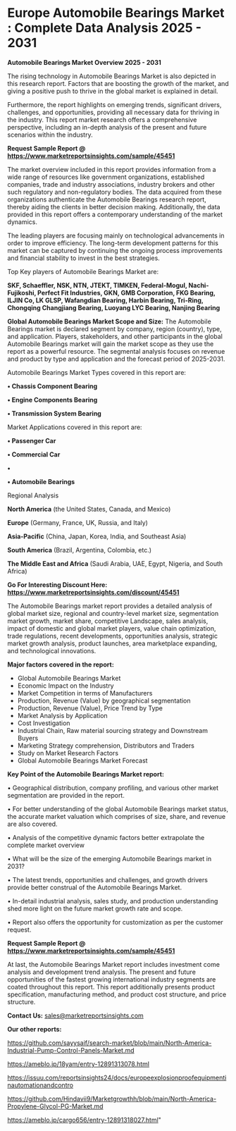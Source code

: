 # Europe Automobile Bearings Market : Complete Data Analysis 2025 - 2031

<Strong> Automobile Bearings Market Overview 2025 - 2031</strong>

The rising technology in Automobile Bearings Market is also depicted in this research report. Factors that are boosting the growth of the market, and giving a positive push to thrive in the global market is explained in detail.

Furthermore, the report highlights on emerging trends, significant drivers, challenges, and opportunities, providing all necessary data for thriving in the industry. This report market research offers a comprehensive perspective, including an in-depth analysis of the present and future scenarios within the industry.

<strong>Request Sample Report @ <a href=https://www.marketreportsinsights.com/sample/45451>https://www.marketreportsinsights.com/sample/45451</a></strong>

The market overview included in this report provides information from a wide range of resources like government organizations, established companies, trade and industry associations, industry brokers and other such regulatory and non-regulatory bodies. The data acquired from these organizations authenticate the Automobile Bearings research report, thereby aiding the clients in better decision making. Additionally, the data provided in this report offers a contemporary understanding of the market dynamics.

The leading players are focusing mainly on technological advancements in order to improve efficiency. The long-term development patterns for this market can be captured by continuing the ongoing process improvements and financial stability to invest in the best strategies.

Top Key players of Automobile Bearings Market are:

<strong>SKF, Schaeffler, NSK, NTN, JTEKT, TIMKEN, Federal-Mogul, Nachi-Fujikoshi, Perfect Fit Industries, GKN, GMB Corporation, FKG Bearing, ILJIN Co, LK GLSP, Wafangdian Bearing, Harbin Bearing, Tri-Ring, Chongqing Changjiang Bearing, Luoyang LYC Bearing, Nanjing Bearing</strong>

<strong><b>Global Automobile Bearings Market Scope and Size:</b></strong>
The Automobile Bearings market is declared segment by company, region (country), type, and application. Players, stakeholders, and other participants in the global Automobile Bearings market will gain the market scope as they use the report as a powerful resource. The segmental analysis focuses on revenue and product by type and application and the forecast period of 2025-2031.

Automobile Bearings Market Types covered in this report are:

<strong>•  Chassis Component Bearing

•  Engine Components Bearing

•  Transmission System Bearing</strong>

Market Applications covered in this report are:

<strong>•  Passenger Car

•  Commercial Car

•  

•  Automobile Bearings</strong> 

Regional Analysis

<strong>North America</strong> (the United States, Canada, and Mexico)

<strong>Europe</strong> (Germany, France, UK, Russia, and Italy)

<strong>Asia-Pacific</strong> (China, Japan, Korea, India, and Southeast Asia)

<strong>South America</strong> (Brazil, Argentina, Colombia, etc.)

<strong>The Middle East and Africa</strong> (Saudi Arabia, UAE, Egypt, Nigeria, and South Africa)

<strong>Go For Interesting Discount Here: <a href=https://www.marketreportsinsights.com/discount/45451>https://www.marketreportsinsights.com/discount/45451</a></strong>

The Automobile Bearings market report provides a detailed analysis of global market size, regional and country-level market size, segmentation market growth, market share, competitive Landscape, sales analysis, impact of domestic and global market players, value chain optimization, trade regulations, recent developments, opportunities analysis, strategic market growth analysis, product launches, area marketplace expanding, and technological innovations.

<strong><b>Major factors covered in the report:</b></strong>
<ul>
  <li>Global Automobile Bearings Market </li>
  <li>Economic Impact on the Industry</li>
  <li>Market Competition in terms of Manufacturers</li>
  <li>Production, Revenue (Value) by geographical segmentation</li>
  <li>Production, Revenue (Value), Price Trend by Type</li>
  <li>Market Analysis by Application</li>
  <li>Cost Investigation</li>
  <li>Industrial Chain, Raw material sourcing strategy and Downstream Buyers</li>
  <li>Marketing Strategy comprehension, Distributors and Traders</li>
  <li>Study on Market Research Factors</li>
  <li>Global Automobile Bearings Market Forecast</li>
</ul>

<strong><b>Key Point of the Automobile Bearings Market report:</b></strong>

• Geographical distribution, company profiling, and various other market segmentation are provided in the report.

• For better understanding of the global Automobile Bearings market status, the accurate market valuation which comprises of size, share, and revenue are also covered.

• Analysis of the competitive dynamic factors better extrapolate the complete market overview

• What will be the size of the emerging Automobile Bearings market in 2031?

• The latest trends, opportunities and challenges, and growth drivers provide better construal of the Automobile Bearings Market.

• In-detail industrial analysis, sales study, and production understanding shed more light on the future market growth rate and scope.

• Report also offers the opportunity for customization as per the customer request.

<strong>Request Sample Report @ <a href=https://www.marketreportsinsights.com/sample/45451>https://www.marketreportsinsights.com/sample/45451</a></strong>

At last, the Automobile Bearings Market report includes investment come analysis and development trend analysis. The present and future opportunities of the fastest growing international industry segments are coated throughout this report. This report additionally presents product specification, manufacturing method, and product cost structure, and price structure.

<strong>Contact Us:</strong>
sales@marketreportsinsights.com

<strong>Our other reports:</strong>

<a href=https://github.com/sayysaif/search-market/blob/main/North-America-Industrial-Pump-Control-Panels-Market.md>https://github.com/sayysaif/search-market/blob/main/North-America-Industrial-Pump-Control-Panels-Market.md</a>

<a href=https://ameblo.jp/18yam/entry-12891313078.html>https://ameblo.jp/18yam/entry-12891313078.html</a>

<a href=https://issuu.com/reportsinsights24/docs/europeexplosionproofequipmentinautomationandcontro>https://issuu.com/reportsinsights24/docs/europeexplosionproofequipmentinautomationandcontro</a>

<a href=https://github.com/Hindavii9/Marketgrowthh/blob/main/North-America-Propylene-Glycol-PG-Market.md>https://github.com/Hindavii9/Marketgrowthh/blob/main/North-America-Propylene-Glycol-PG-Market.md</a>

<a href=https://ameblo.jp/cargo656/entry-12891318027.html>https://ameblo.jp/cargo656/entry-12891318027.html</a>"
